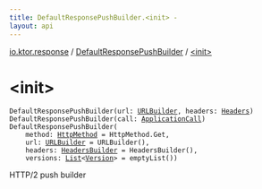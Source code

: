 ```yaml
---
title: DefaultResponsePushBuilder.<init> - 
layout: api
---
```


<div class='api-docs-breadcrumbs'><a href="../index.html">io.ktor.response</a> / <a href="index.html">DefaultResponsePushBuilder</a> / <a href="./-init-.html">&lt;init&gt;</a></div>

# &lt;init&gt;

<div class="overload-group" markdown="1">

<div class="signature"><code><span class="identifier">DefaultResponsePushBuilder</span><span class="symbol">(</span><span class="parameterName" id="io.ktor.response.DefaultResponsePushBuilder$<init>(io.ktor.http.URLBuilder, io.ktor.http.Headers)/url">url</span><span class="symbol">:</span>&nbsp;<a href="../../io.ktor.http/-u-r-l-builder/index.html"><span class="identifier">URLBuilder</span></a><span class="symbol">, </span><span class="parameterName" id="io.ktor.response.DefaultResponsePushBuilder$<init>(io.ktor.http.URLBuilder, io.ktor.http.Headers)/headers">headers</span><span class="symbol">:</span>&nbsp;<a href="../../io.ktor.http/-headers/index.html"><span class="identifier">Headers</span></a><span class="symbol">)</span></code></div>

<div class="signature"><code><span class="identifier">DefaultResponsePushBuilder</span><span class="symbol">(</span><span class="parameterName" id="io.ktor.response.DefaultResponsePushBuilder$<init>(io.ktor.application.ApplicationCall)/call">call</span><span class="symbol">:</span>&nbsp;<a href="../../io.ktor.application/-application-call/index.html"><span class="identifier">ApplicationCall</span></a><span class="symbol">)</span></code></div>

</div>
<div class="overload-group" markdown="1">

<div class="signature"><code><span class="identifier">DefaultResponsePushBuilder</span><span class="symbol">(</span><br/>&nbsp;&nbsp;&nbsp;&nbsp;<span class="parameterName" id="io.ktor.response.DefaultResponsePushBuilder$<init>(io.ktor.http.HttpMethod, io.ktor.http.URLBuilder, io.ktor.http.HeadersBuilder, kotlin.collections.List((io.ktor.http.content.Version)))/method">method</span><span class="symbol">:</span>&nbsp;<a href="../../io.ktor.http/-http-method/index.html"><span class="identifier">HttpMethod</span></a>&nbsp;<span class="symbol">=</span>&nbsp;HttpMethod.Get<span class="symbol">, </span><br/>&nbsp;&nbsp;&nbsp;&nbsp;<span class="parameterName" id="io.ktor.response.DefaultResponsePushBuilder$<init>(io.ktor.http.HttpMethod, io.ktor.http.URLBuilder, io.ktor.http.HeadersBuilder, kotlin.collections.List((io.ktor.http.content.Version)))/url">url</span><span class="symbol">:</span>&nbsp;<a href="../../io.ktor.http/-u-r-l-builder/index.html"><span class="identifier">URLBuilder</span></a>&nbsp;<span class="symbol">=</span>&nbsp;URLBuilder()<span class="symbol">, </span><br/>&nbsp;&nbsp;&nbsp;&nbsp;<span class="parameterName" id="io.ktor.response.DefaultResponsePushBuilder$<init>(io.ktor.http.HttpMethod, io.ktor.http.URLBuilder, io.ktor.http.HeadersBuilder, kotlin.collections.List((io.ktor.http.content.Version)))/headers">headers</span><span class="symbol">:</span>&nbsp;<a href="../../io.ktor.http/-headers-builder/index.html"><span class="identifier">HeadersBuilder</span></a>&nbsp;<span class="symbol">=</span>&nbsp;HeadersBuilder()<span class="symbol">, </span><br/>&nbsp;&nbsp;&nbsp;&nbsp;<span class="parameterName" id="io.ktor.response.DefaultResponsePushBuilder$<init>(io.ktor.http.HttpMethod, io.ktor.http.URLBuilder, io.ktor.http.HeadersBuilder, kotlin.collections.List((io.ktor.http.content.Version)))/versions">versions</span><span class="symbol">:</span>&nbsp;<a href="https://kotlinlang.org/api/latest/jvm/stdlib/kotlin.collections/-list/index.html"><span class="identifier">List</span></a><span class="symbol">&lt;</span><a href="../../io.ktor.http.content/-version/index.html"><span class="identifier">Version</span></a><span class="symbol">&gt;</span>&nbsp;<span class="symbol">=</span>&nbsp;emptyList()<span class="symbol">)</span></code></div>

HTTP/2 push builder

</div>
